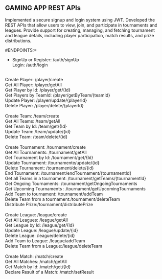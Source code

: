 ## GAMING APP REST APIs

Implemented a secure signup and login system using JWT.
Developed the REST APIs that allow users to view, join, and participate in tournaments and leagues.
Provide support for creating, managing, and fetching tournament and league details, including player participation, match results, and prize distributions.

#ENDPOINTS:=

- SignUp or Register: /auth/signUp<br/>
Login: /auth/login<br/>
<br/>
Create Player: /player/create<br/>
Get All Player: /player/getAll<br/>
Get Player by Id: /player/get/{Id}<br/>
Get Players by TeamId: /player/getByTeam/{teamId}<br/>
Update Player: /player/update/{playerId}<br/>
Delete Player: /player/delete/{playerId}<br/>
<br/>
Create Team: /team/create<br/>
Get All Teams: /team/getAll<br/>
Get Team by Id: /team/get/{Id}<br/>
Update Team: /team/update/{id}<br/>
Delete Team: /team/delete/{id}<br/>
<br/>
Create Tournament: /tournament/create<br/>
Get All Tournaments: /tournament/getAll<br/>
Get Tournament by Id: /tournament/get/{Id}<br/>
Update Tournament: /tournamente/update/{id}<br/>
Delete Tournament: /tournament/delete/{id}<br/>
End Tournament: /tournament/endTournament/{tournamentId}<br/>
Get all Teams in a tournament: /tournament/getTeams/{tournamentId}<br/>
Get Ongoing Tournaments: /tournament/getOngoingTournaments<br/>
Get Upcoming Tournaments : /tournament/getUpcomingTournaments<br/>
Add Team to tournament: /tournament/addTeam<br/>
Delete Team from a tournament:/tournament/deleteTeam<br/>
Distribute Prize:/tournament/distributePrize<br/>
<br/>
Create League: /league/create<br/>
Get All Leagues: /league/getAll<br/>
Get League by Id: /league/get/{Id}<br/>
Update League: /league/update/{id}<br/>
Delete League: /league/delete/{id}<br/>
Add Team to League: /league/addTeam<br/>
Delete Team from a League:/league/deleteTeam<br/>
<br/>
Create Match: /match/create<br/>
Get All Matches: /match/getAll<br/>
Get Match by Id: /match/get/{Id}<br/>
Declare Result of a Match: /match/setResult<br/>
